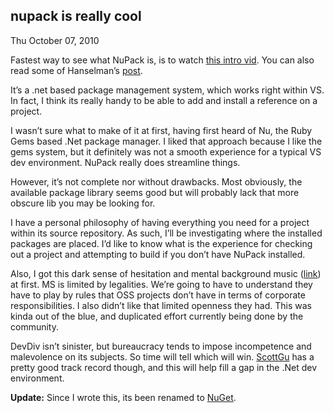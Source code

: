 
nupack is really cool
---------------------

Thu October 07, 2010

Fastest way to see what NuPack is, is to watch [this intro
vid](http://www.youtube.com/watch?v=6FKJ2Au27gQ). You can also read some
of Hanselman’s
[post](http://www.hanselman.com/blog/IntroducingNuPackPackageManagementForNETAnotherPieceOfTheWebStack.aspx).

It’s a .net based package management system, which works right within
VS. In fact, I think its really handy to be able to add and install a
reference on a project.

I wasn’t sure what to make of it at first, having first heard of Nu, the
Ruby Gems based .Net package manager. I liked that approach because I
like the gems system, but it definitely was not a smooth experience for
a typical VS dev environment. NuPack really does streamline things.

However, it’s not complete nor without drawbacks. Most obviously, the
available package library seems good but will probably lack that more
obscure lib you may be looking for.

I have a personal philosophy of having everything you need for a project
within its source repository. As such, I’ll be investigating where the
installed packages are placed. I’d like to know what is the experience
for checking out a project and attempting to build if you don’t have
NuPack installed.

Also, I got this dark sense of hesitation and mental background music
([link](http://www.youtube.com/watch?v=-bzWSJG93P8)) at first. MS is
limited by legalities. We’re going to have to understand they have to
play by rules that OSS projects don’t have in terms of corporate
responsibilities. I also didn’t like that limited openness they had.
This was kinda out of the blue, and duplicated effort currently being
done by the community.

DevDiv isn’t sinister, but bureaucracy tends to impose incompetence and
malevolence on its subjects. So time will tell which will win.
[ScottGu](http://twitter.com/scottgu) has a pretty good track record
though, and this will help fill a gap in the .Net dev environment.

**Update:** Since I wrote this, its been renamed to
[NuGet](http://nuget.codeplex.com/).
